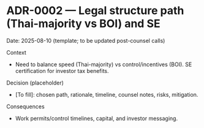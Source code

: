 # ADR-0002 — Legal structure path (Thai-majority vs BOI) and SE

Date: 2025-08-10 (template; to be updated post-counsel calls)

Context
- Need to balance speed (Thai-majority) vs control/incentives (BOI). SE certification for investor tax benefits.

Decision (placeholder)
- [To fill]: chosen path, rationale, timeline, counsel notes, risks, mitigation.

Consequences
- Work permits/control timelines, capital, and investor messaging.


